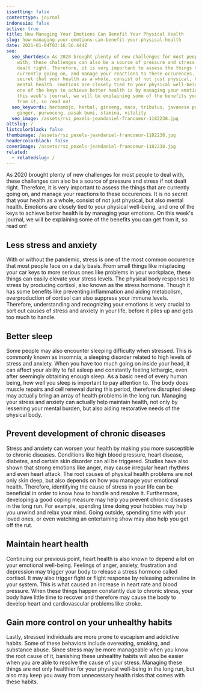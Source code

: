 ```yaml
---
issetting: false
contenttype: journal
indonesia: false
active: true
title: How Managing Your Emotions Can Benefit Your Physical Health
slug: how-managing-your-emotions-can-benefit-your-physical-health
date: 2021-01-04T03:16:56.444Z
seo:
  seo_shortdesc: As 2020 brought plenty of new challenges for most people to deal
    with, these challenges can also be a source of pressure and stress if not
    dealt right. Therefore, it is very important to assess the things that are
    currently going on, and manage your reactions to these occurences. It is no
    secret that your health as a whole, consist of not just physical, but also
    mental health. Emotions are closely tied to your physical well-being, and
    one of the keys to achieve better health is by managing your emotions. On
    this week's journal, we will be explaining some of the benefits you can get
    from it, so read on!
  seo_keywords: herbamojo, herbal, ginseng, maca, tribulus, javanese pepper, red
    ginger, purwoceng, pasak bumi, stamina, vitality
  seo_image: /assets/rsz_pexels-jeandaniel-francoeur-1182238.jpg
altslug: /
listcolorblack: false
thumbimage: /assets/rsz_pexels-jeandaniel-francoeur-1182238.jpg
headercolorblack: false
coverimage: /assets/rsz_pexels-jeandaniel-francoeur-1182238.jpg
related:
  - relatedslug: /
---
```



As 2020 brought plenty of new challenges for most people to deal with, these challenges can also be a source of pressure and stress if not dealt right. Therefore, it is very important to assess the things that are currently going on, and manage your reactions to these occurences. It is no secret that your health as a whole, consist of not just physical, but also mental health. Emotions are closely tied to your physical well-being, and one of the keys to achieve better health is by managing your emotions. On this week's journal, we will be explaining some of the benefits you can get from it, so read on!   

## Less stress and anxiety


With or without the pandemic, stress is one of the most common occurence that most people face on a daily basis. From small things like misplacing your car keys to more serious ones like problems in your workplace, these things can easily elevate your stress levels. The physical body responses to stress by producing cortisol, also known as the stress hormone. Though it has some benefits like preventing inflammation and aiding metabolism, overproduction of cortisol can also suppress your immune levels. Therefore, understanding and recognizing your emotions is very crucial to sort out causes of stress and anxiety in your life, before it piles up and gets too much to handle. 

## Better sleep


Some people may also encounter sleeping difficulty when stressed. This is commonly known as insomnia, a sleeping disorder related to high levels of stress and anxiety. When you have too much going on inside your head, it can affect your ability to fall asleep and constantly feeling lethargic, even after seemingly obtaining enough sleep.
As a basic need of every human being, how well you sleep is important to pay attention to. The body does muscle repairs and cell renewal during this period, therefore disrupted sleep may actually bring an array of health problems in the long run. Managing your stress and anxiety can actually help maintain health, not only by lessening your mental burden, but also aiding restorative needs of the physical body.

## Prevent development of chronic diseases


Stress and anxiety can worsen your health by making you more susceptible to chronic diseases. Conditions like high blood pressure, heart disease, diabetes, and certain skin disorder can all be triggered. Studies have also shown that strong emotions like anger, may cause irregular heart rhythms and even heart attack.
The root causes of physical health problems are not only skin deep, but also depends on how you manage your emotional health. Therefore, identifying the cause of stress in your life can be beneficial in order to know how to handle and resolve it. Furthermore, developing a good coping measure may help you prevent chronic diseases in the long run. For example, spending time doing your hobbies may help you unwind and relax your mind. Going outside, spending time with your loved ones, or even watching an entertaining show may also help you get off the rut. 

## Maintain heart health


Continuing our previous point, heart health is also known to depend a lot on your emotional well-being. Feelings of anger, anxiety, frustration and depression may trigger your body to release a stress hormone called cortisol. It may also trigger fight or flight response by releasing adrenaline in your system. This is what caused an increase in heart rate and blood pressure. When these things happen constantly due to chronic stress, your body have little time to recover and therefore may cause the body to develop heart and cardiovascular problems like stroke.

## Gain more control on your unhealthy habits


Lastly, stressed individuals are more prone to escapism and addictive habits. Some of these behaviors include overeating, smoking, and substance abuse. Since stress may be more manageable when you know the root cause of it, banishing these unhealthy habits will also be easier when you are able to resolve the cause of your stress. Managing these things are not only healthier for your physical well-being in the long run, but also may keep you away from unnecessary health risks that comes with these habits.